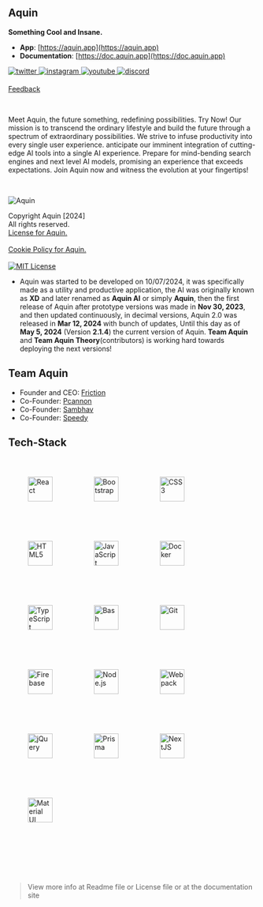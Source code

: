 ## Aquin

**Something Cool and Insane.**

- **App**: [https://aquin.app](https://aquin.app)
- **Documentation**: [https://doc.aquin.app](https://doc.aquin.app)

<a href="https://twitter.com/AquinF03" target="_blank">
<img src=https://img.shields.io/badge/twitter-%2300acee.svg?&style=for-the-badge&logo=twitter&logoColor=white alt=twitter style="margin-bottom: 5px;" />
</a>
<a href="https://www.instagram.com/aquinf03" target="_blank">
<img src=https://img.shields.io/badge/instagram-%23000000.svg?&style=for-the-badge&logo=instagram&logoColor=white alt=instagram style="margin-bottom: 5px;" />
</a>
<a href="https://www.youtube.com/@AquinF03" target="_blank">
<img src=https://img.shields.io/badge/youtube-%23EE4831.svg?&style=for-the-badge&logo=youtube&logoColor=white alt=youtube style="margin-bottom: 5px;" />
</a>  
<a href="https://discord.gg/suhwwzuAaX" target="_blank">
<img src=https://img.shields.io/badge/discord-%237289da.svg?&style=for-the-badge&logo=discord&logoColor=white alt=discord style="margin-bottom: 5px;" />
</a>  

<br/> 

[Feedback](https://doc.aquin.app/fb)

<br/> 

Meet Aquin, the future something, redefining possibilities. Try Now! Our mission is to transcend the ordinary lifestyle and build the future through a spectrum of extraordinary possibilities. We strive to infuse productivity into every single user experience. anticipate our imminent integration of cutting-edge AI tools into a single AI experience. Prepare for mind-bending search engines and next level AI models, promising an experience that exceeds expectations. Join Aquin now and witness the evolution at your fingertips!

<br/>  

![Aquin](public/banner.png)

Copyright Aquin [2024]
<br/>
All rights reserved.
<br/>
[License for Aquin.](/licence)
<br/>
<br/>
[Cookie Policy for Aquin.](https://doc.aquin.app/cookiepolicy)
<br/>
<br/>
[![MIT License](https://img.shields.io/badge/License-MIT-green.svg)](https://choosealicense.com/licenses/mit/)

- Aquin was started to be developed on 10/07/2024, it was specifically made as a utility and productive application, the AI was originally known as **XD** and later renamed as **Aquin AI** or simply **Aquin**, then the first release of Aquin after prototype versions was made in **Nov 30, 2023**, and then updated continuously, in decimal versions, Aquin 2.0 was released in **Mar 12, 2024** with bunch of updates, Until this day as of **May 5, 2024** (Version **2.1.4**) the current version of Aquin. **Team Aquin** and **Team Aquin Theory**(contributors) is working hard towards deploying the next versions!

## Team Aquin
- Founder and CEO: [Friction](https://github.com/Fresh4774)
- Co-Founder: [Pcannon](https://github.com/pcannon09)
- Co-Founder: [Sambhav](https://github.com/Sammmy22)
- Co-Founder: [Speedy](https://github.com/bananabananacs)

## Tech-Stack 
<div>  
<a href="https://reactjs.org/" target="_blank"><img style="margin: 40px" src="https://profilinator.rishav.dev/skills-assets/react-original-wordmark.svg" alt="React" height="50" /></a>  
<a href="https://getbootstrap.com/docs/3.4/javascript/" target="_blank"><img style="margin: 40px" src="https://profilinator.rishav.dev/skills-assets/bootstrap-plain.svg" alt="Bootstrap" height="50" /></a>  
<a href="https://www.w3schools.com/css/" target="_blank"><img style="margin: 40px" src="https://profilinator.rishav.dev/skills-assets/css3-original-wordmark.svg" alt="CSS3" height="50" /></a>  
<a href="https://en.wikipedia.org/wiki/HTML5" target="_blank"><img style="margin: 40px" src="https://profilinator.rishav.dev/skills-assets/html5-original-wordmark.svg" alt="HTML5" height="50" /></a>  
<a href="https://www.javascript.com/" target="_blank"><img style="margin: 40px" src="https://profilinator.rishav.dev/skills-assets/javascript-original.svg" alt="JavaScript" height="50" /></a>  
<a href="https://www.docker.com/" target="_blank"><img style="margin: 40px" src="https://profilinator.rishav.dev/skills-assets/docker-original-wordmark.svg" alt="Docker" height="50" /></a>  
<a href="https://www.typescriptlang.org/" target="_blank"><img style="margin: 40px" src="https://profilinator.rishav.dev/skills-assets/typescript-original.svg" alt="TypeScript" height="50" /></a>  
<a href="https://www.gnu.org/software/bash/" target="_blank"><img style="margin: 40px" src="https://profilinator.rishav.dev/skills-assets/gnu_bash-icon.svg" alt="Bash" height="50" /></a>  
<a href="https://github.com/" target="_blank"><img style="margin: 40px" src="https://profilinator.rishav.dev/skills-assets/git-scm-icon.svg" alt="Git" height="50" /></a>  
<a href="https://firebase.google.com/" target="_blank"><img style="margin: 40px" src="https://profilinator.rishav.dev/skills-assets/firebase.png" alt="Firebase" height="50" /></a>  
<a href="https://nodejs.org/" target="_blank"><img style="margin: 40px" src="https://profilinator.rishav.dev/skills-assets/nodejs-original-wordmark.svg" alt="Node.js" height="50" /></a>  
<a href="https://webpack.js.org/" target="_blank"><img style="margin: 40px" src="https://profilinator.rishav.dev/skills-assets/webpack-original.svg" alt="Webpack" height="50" /></a>  
<a href="https://jquery.com/" target="_blank"><img style="margin: 40px" src="https://profilinator.rishav.dev/skills-assets/jquery.png" alt="jQuery" height="50" /></a>  
<a href="https://www.prisma.io/" target="_blank"><img style="margin: 40px" src="https://profilinator.rishav.dev/skills-assets/prisma.png" alt="Prisma" height="50" /></a>  
<a href="https://nextjs.org/" target="_blank"><img style="margin: 40px" src="https://profilinator.rishav.dev/skills-assets/nextjs.png" alt="NextJS" height="50" /></a>  
<a href="https://mui.com/" target="_blank"><img style="margin: 40px" src="https://profilinator.rishav.dev/skills-assets/mui.png" alt="Material UI" height="50" /></a>  
</div>  

<br/>
<br/>  
<br/>  
<br/>  

> View more info at Readme file or License file or at the documentation site

